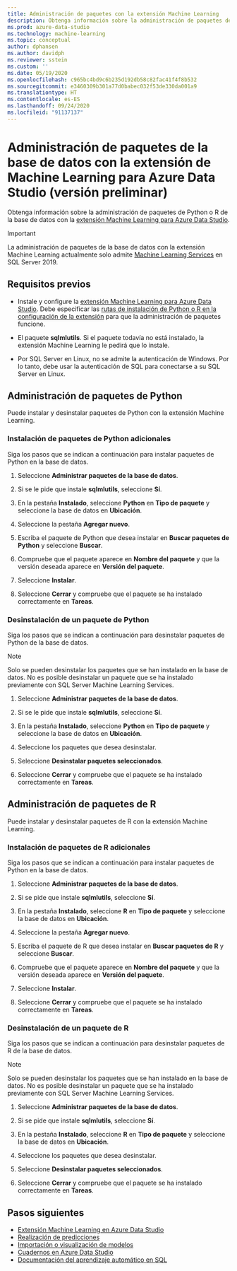 ```yaml
---
title: Administración de paquetes con la extensión Machine Learning
description: Obtenga información sobre la administración de paquetes de Python o R de la base de datos con la extensión Machine Learning para Azure Data Studio.
ms.prod: azure-data-studio
ms.technology: machine-learning
ms.topic: conceptual
author: dphansen
ms.author: davidph
ms.reviewer: sstein
ms.custom: ''
ms.date: 05/19/2020
ms.openlocfilehash: c965bc4bd9c6b235d192db58c82fac41f4f8b532
ms.sourcegitcommit: e3460309b301a77d0babec032f53de330da001a9
ms.translationtype: HT
ms.contentlocale: es-ES
ms.lasthandoff: 09/24/2020
ms.locfileid: "91137137"
---
```

# <a name="manage-packages-in-database-with-machine-learning-extension-for-azure-data-studio-preview"></a>Administración de paquetes de la base de datos con la extensión de Machine Learning para Azure Data Studio (versión preliminar)

Obtenga información sobre la administración de paquetes de Python o R de la base de datos con la [extensión Machine Learning para Azure Data Studio](machine-learning-extension.md).

> [!IMPORTANT]
> La administración de paquetes de la base de datos con la extensión Machine Learning actualmente solo admite [Machine Learning Services](../../machine-learning/sql-server-machine-learning-services.md) en SQL Server 2019.

## <a name="prerequisites"></a>Requisitos previos

- Instale y configure la [extensión Machine Learning para Azure Data Studio](machine-learning-extension.md). Debe especificar las [rutas de instalación de Python o R en la configuración de la extensión](machine-learning-extension.md#settings) para que la administración de paquetes funcione.

- El paquete **sqlmlutils**. Si el paquete todavía no está instalado, la extensión Machine Learning le pedirá que lo instale.

- Por SQL Server en Linux, no se admite la autenticación de Windows. Por lo tanto, debe usar la autenticación de SQL para conectarse a su SQL Server en Linux.

## <a name="manage-python-packages"></a>Administración de paquetes de Python

Puede instalar y desinstalar paquetes de Python con la extensión Machine Learning.

### <a name="install-new-python-package"></a>Instalación de paquetes de Python adicionales

Siga los pasos que se indican a continuación para instalar paquetes de Python en la base de datos.

1. Seleccione **Administrar paquetes de la base de datos**.

1. Si se le pide que instale **sqlmlutils**, seleccione **Sí**.

1. En la pestaña **Instalado**, seleccione **Python** en **Tipo de paquete** y seleccione la base de datos en **Ubicación**.

1. Seleccione la pestaña **Agregar nuevo**.

1. Escriba el paquete de Python que desea instalar en **Buscar paquetes de Python** y seleccione **Buscar**.

1. Compruebe que el paquete aparece en **Nombre del paquete** y que la versión deseada aparece en **Versión del paquete**.

1. Seleccione **Instalar**.

1. Seleccione **Cerrar** y compruebe que el paquete se ha instalado correctamente en **Tareas**.

### <a name="uninstall-a-python-package"></a>Desinstalación de un paquete de Python

Siga los pasos que se indican a continuación para desinstalar paquetes de Python de la base de datos.

> [!NOTE]
> Solo se pueden desinstalar los paquetes que se han instalado en la base de datos. No es posible desinstalar un paquete que se ha instalado previamente con SQL Server Machine Learning Services.

1. Seleccione **Administrar paquetes de la base de datos**.

1. Si se le pide que instale **sqlmlutils**, seleccione **Sí**.

1. En la pestaña **Instalado**, seleccione **Python** en **Tipo de paquete** y seleccione la base de datos en **Ubicación**.

1. Seleccione los paquetes que desea desinstalar.

1. Seleccione **Desinstalar paquetes seleccionados**.

1. Seleccione **Cerrar** y compruebe que el paquete se ha instalado correctamente en **Tareas**.

## <a name="manage-r-packages"></a>Administración de paquetes de R

Puede instalar y desinstalar paquetes de R con la extensión Machine Learning.

### <a name="install-new-r-package"></a>Instalación de paquetes de R adicionales

Siga los pasos que se indican a continuación para instalar paquetes de Python en la base de datos.

1. Seleccione **Administrar paquetes de la base de datos**.

1. Si se pide que instale **sqlmlutils**, seleccione **Sí**.

1. En la pestaña **Instalado**, seleccione **R** en **Tipo de paquete** y seleccione la base de datos en **Ubicación**.

1. Seleccione la pestaña **Agregar nuevo**.

1. Escriba el paquete de R que desea instalar en **Buscar paquetes de R** y seleccione **Buscar**.

1. Compruebe que el paquete aparece en **Nombre del paquete** y que la versión deseada aparece en **Versión del paquete**.

1. Seleccione **Instalar**.

1. Seleccione **Cerrar** y compruebe que el paquete se ha instalado correctamente en **Tareas**.

### <a name="uninstall-an-r-package"></a>Desinstalación de un paquete de R

Siga los pasos que se indican a continuación para desinstalar paquetes de R de la base de datos.

> [!NOTE]
> Solo se pueden desinstalar los paquetes que se han instalado en la base de datos. No es posible desinstalar un paquete que se ha instalado previamente con SQL Server Machine Learning Services.

1. Seleccione **Administrar paquetes de la base de datos**.

1. Si se pide que instale **sqlmlutils**, seleccione **Sí**.

1. En la pestaña **Instalado**, seleccione **R** en **Tipo de paquete** y seleccione la base de datos en **Ubicación**.

1. Seleccione los paquetes que desea desinstalar.

1. Seleccione **Desinstalar paquetes seleccionados**.

1. Seleccione **Cerrar** y compruebe que el paquete se ha instalado correctamente en **Tareas**.

## <a name="next-steps"></a>Pasos siguientes

- [Extensión Machine Learning en Azure Data Studio](machine-learning-extension.md)
- [Realización de predicciones](machine-learning-extension-predictions.md)
- [Importación o visualización de modelos](machine-learning-extension-import-view-models.md)
- [Cuadernos en Azure Data Studio](../notebooks-guidance.md)
- [Documentación del aprendizaje automático en SQL](../../machine-learning/index.yml)
